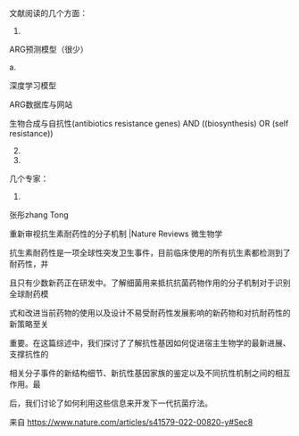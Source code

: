 

文献阅读的几个方面：

1.

ARG预测模型（很少）

a.

深度学习模型

ARG数据库与网站

生物合成与自抗性(antibiotics resistance genes) AND ((biosynthesis) OR (self resistance))

2.

3.

几个专家：

1.

张彤zhang Tong

重新审视抗生素耐药性的分子机制 |Nature Reviews 微生物学

抗生素耐药性是一项全球性突发卫生事件，目前临床使用的所有抗生素都检测到了耐药性，并

且只有少数新药正在研发中。了解细菌用来抵抗抗菌药物作用的分子机制对于识别全球耐药模

式和改进当前药物的使用以及设计不易受耐药性发展影响的新药物和对抗耐药性的新策略至关

重要。在这篇综述中，我们探讨了了解抗性基因如何促进宿主生物学的最新进展、支撑抗性的

相关分子事件的新结构细节、新抗性基因家族的鉴定以及不同抗性机制之间的相互作用。最

后，我们讨论了如何利用这些信息来开发下一代抗菌疗法。

来自 <https://www.nature.com/articles/s41579-022-00820-y#Sec8>

